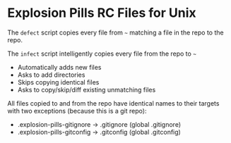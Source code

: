 # Explosion Pills RC Files for Unix

The `defect` script copies every file from `~` matching a
file in the repo to the repo.

The `infect` script intelligently copies every file from
the repo to `~`

* Automatically adds new files
* Asks to add directories
* Skips copying identical files
* Asks to copy/skip/diff existing unmatching files

All files copied to and from the repo have identical names
to their targets with two exceptions (because this is a
git repo):

* .explosion-pills-gitignore -> .gitignore (global .gitignore)
* .explosion-pills-gitconfig -> .gitconfig (global .gitconfig)

